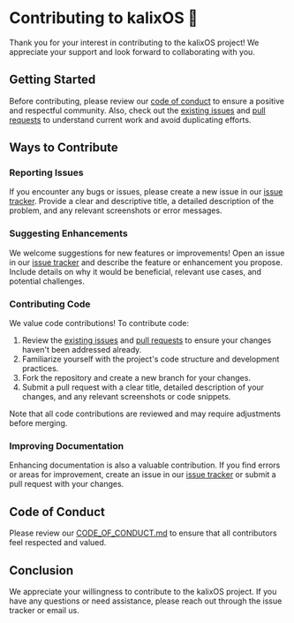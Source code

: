 # Contributing to kalixOS 🚀

Thank you for your interest in contributing to the kalixOS project! We appreciate your support and look forward to collaborating with you.

## Getting Started

Before contributing, please review our [code of conduct](CODE_OF_CONDUCT.md) to ensure a positive and respectful community. Also, check out the [existing issues](https://github.com/kalix127/kalixOS/issues) and [pull requests](https://github.com/kalix127/kalixOS/pulls) to understand current work and avoid duplicating efforts.

## Ways to Contribute

### Reporting Issues

If you encounter any bugs or issues, please create a new issue in our [issue tracker](https://github.com/kalix127/kalixOS/issues). Provide a clear and descriptive title, a detailed description of the problem, and any relevant screenshots or error messages.

### Suggesting Enhancements

We welcome suggestions for new features or improvements! Open an issue in our [issue tracker](https://github.com/kalix127/kalixOS/issues) and describe the feature or enhancement you propose. Include details on why it would be beneficial, relevant use cases, and potential challenges.

### Contributing Code

We value code contributions! To contribute code:

1. Review the [existing issues](https://github.com/kalix127/kalixOS/issues) and [pull requests](https://github.com/kalix127/kalixOS/pulls) to ensure your changes haven't been addressed already.
2. Familiarize yourself with the project's code structure and development practices.
3. Fork the repository and create a new branch for your changes.
4. Submit a pull request with a clear title, detailed description of your changes, and any relevant screenshots or code snippets.

Note that all code contributions are reviewed and may require adjustments before merging.

### Improving Documentation

Enhancing documentation is also a valuable contribution. If you find errors or areas for improvement, create an issue in our [issue tracker](https://github.com/kalix127/kalixOS/issues) or submit a pull request with your changes.

## Code of Conduct

Please review our [CODE_OF_CONDUCT.md](CODE_OF_CONDUCT.md) to ensure that all contributors feel respected and valued.

## Conclusion

We appreciate your willingness to contribute to the kalixOS project. If you have any questions or need assistance, please reach out through the issue tracker or email us.
